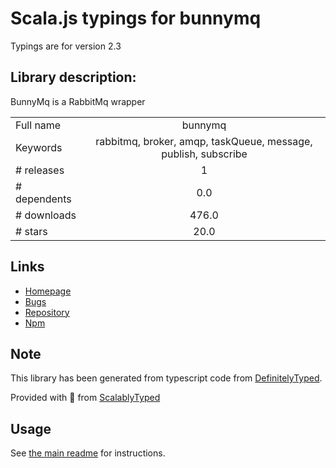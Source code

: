 
# Scala.js typings for bunnymq

Typings are for version 2.3

## Library description:
BunnyMq is a RabbitMq wrapper

|                    |                 |
| ------------------ | :-------------: |
| Full name          | bunnymq |
| Keywords           | rabbitmq, broker, amqp, taskQueue, message, publish, subscribe |
| # releases         | 1 |
| # dependents       | 0.0 |
| # downloads        | 476.0 |
| # stars            | 20.0 |

## Links
- [Homepage](https://github.com/dial-once/node-bunnymq#readme)
- [Bugs](https://github.com/dial-once/node-bunnymq/issues)
- [Repository](https://github.com/dial-once/node-bunnymq)
- [Npm](https://www.npmjs.com/package/bunnymq)
    


## Note
This library has been generated from typescript code from [DefinitelyTyped](https://definitelytyped.org).

Provided with :purple_heart: from [ScalablyTyped](https://github.com/oyvindberg/ScalablyTyped)

## Usage
See [the main readme](../../readme.md) for instructions.


